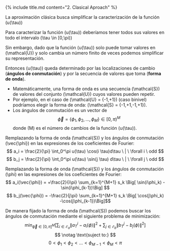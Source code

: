 <section>

{% include title.md content="2. Clasical Aproach" %}
    <section>
        <p>
        La aproximación clásica busca simplificar la caracterización de la función \(u(\tau)\)
        </p>
        <p>
        Para caracterizar la función \(u(\tau)\) deberíamos tener todos sus valores en todo el intervalo \(\tau \in [0,\pi)\)
        </p>
        <p>Sin embargo, dado que la función \(u(\tau)\) solo puede tomar valores en \(\mathcal{U}\) y solo cambia un número finito de veces podemos simplificar su representación.</p>
        <p>Entonces \(u(\tau)\) queda determinado por las localizaciones de cambio (<b>ángulos de conmutación</b>) y por la secuencia de valores que toma (<b>forma de onda</b>).</p>
    </section>
    <section>
        <ul>
        <li>Matemáticamente, una forma de onda es una secuencia \(\mathcal{S}\) de valores del conjunto \(\mathcal{U}\) cuyos valores pueden repetir. 
        </li>
        <li>Por ejemplo, en el caso de \(\mathcal{U} = \{-1,+1\}\) (caso binivel) podríamos elegir la forma de onda: \(\mathcal{S} = \{-1,+1,-1,+1\}\).
        </li>
        <li> Los ángulos de conmutación es un vector de 
        $$
        \vec{\phi} = \{\phi_1,\phi_2,\dots,\phi_M\}\in [0,\pi)^M
        $$ 
        donde \(M\) es el número de cambios de la función \(u(\tau)\).
        </li>
        </ul>
    </section>
    <section>
        <p>
        Remplazando la forma de onda \(\mathcal{S}\) y los ángulos de conmutación \(\vec{\phi}\) en las expresiones de los coeficientes de Fourier:
        $$ 
        a_i = \frac{2}{\pi} \int_0^\pi u(\tau) \cos(i \tau)d\tau \ | \ \forall i \ odd 
        $$
        $$
        b_j = \frac{2}{\pi} \int_0^\pi u(\tau)  \sin(j \tau) d\tau \ | \ \forall j \ odd 
        $$
        </p>
    </section>
    <section>
    <p>
    Remplazando la forma de onda \(\mathcal{S}\) y los ángulos de conmutación \(\phi\) en las expresiones de los coeficientes de Fourier:
    $$    a_i(\vec{\phi}) = +\frac{2}{i\pi}  \sum_{k=1}^{M+1} s_k \Big[ \sin(i\phi_k) -\sin(i\phi_{k-1})\Big] $$
    $$
    b_j(\vec{\phi}) = -\frac{2}{j\pi}  \sum_{k=1}^{M+1} s_k \Big[ \cos(j\phi_k) -\cos(j\phi_{k-1})\Big]$$
    </p>
    </section>
    <section>
    <p>
    De manera fijado la forma de onda \(\mathcal{S}\) podemos buscar los ángulos de conmutación mediante el siguiente problema de minimización:
    $$
    \min_{\vec{\phi} \in [0,\pi]^{M} }  \Bigg[
    \sum_{i \in \mathcal{E}_a} \| a_T^i - a_i({\phi}) \|^2 +
    \sum_{j \in \mathcal{E}_b} \| b_T^j - b_j({\phi}) \|^2 \Bigg]
    $$
    $$
    \notag \text{suject to:}
    $$
    $$
    0 <\phi_1 < \phi_2 < \dots < \phi_{M-1} < \phi_{M} < \pi  
    $$
    </p>
    </section>
</section>
 
